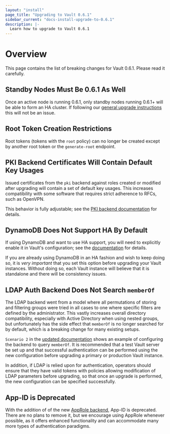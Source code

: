 ```yaml
---
layout: "install"
page_title: "Upgrading to Vault 0.6.1"
sidebar_current: "docs-install-upgrade-to-0.6.1"
description: |-
  Learn how to upgrade to Vault 0.6.1
---
```


# Overview

This page contains the list of breaking changes for Vault 0.6.1. Please read it
carefully.

## Standby Nodes Must Be 0.6.1 As Well

Once an active node is running 0.6.1, only standby nodes running 0.6.1+ will be
able to form an HA cluster. If following our [general upgrade
instructions](https://www.vaultproject.io/docs/install/upgrade.html) this will
not be an issue.

## Root Token Creation Restrictions

Root tokens (tokens with the `root` policy) can no longer be created except by
another root token or the `generate-root` endpoint.

## PKI Backend Certificates Will Contain Default Key Usages

Issued certificates from the `pki` backend against roles created or modified
after upgrading will contain a set of default key usages. This increases
compatibility with some software that requires strict adherence to RFCs, such
as OpenVPN.

This behavior is fully adjustable; see the [PKI backend
documentation](https://www.vaultproject.io/docs/secrets/pki/index.html) for
details.

## DynamoDB Does Not Support HA By Default

If using DynamoDB and want to use HA support, you will need to explicitly
enable it in Vault's configuration; see the
[documentation](https://www.vaultproject.io/docs/config/index.html#ha_enabled)
for details.

If you are already using DynamoDB in an HA fashion and wish to keep doing so,
it is *very important* that you set this option before upgrading your Vault
instances. Without doing so, each Vault instance will believe that it is
standalone and there will be consistency issues.

## LDAP Auth Backend Does Not Search `memberOf`

The LDAP backend went from a model where all permutations of storing and
filtering groups were tried in all cases to one where specific filters are
defined by the administrator. This vastly increases overall directory
compatibility, especially with Active Directory when using nested groups, but
unfortunately has the side effect that `memberOf` is no longer searched for by
default, which is a breaking change for many existing setups. 

`Scenario 2` in the [updated
documentation](https://github.com/hashicorp/vault/blob/master/website/source/docs/auth/ldap.html.md)
shows an example of configuring the backend to query `memberOf`. It is
recommended that a test Vault server be set up and that successful
authentication can be performed using the new configuration before upgrading a
primary or production Vault instance.

In addition, if LDAP is relied upon for authentication, operators should ensure
that they have valid tokens with policies allowing modification of LDAP
parameters before upgrading, so that once an upgrade is performed, the new
configuration can be specified successfully.

## App-ID is Deprecated

With the addition of of the new [AppRole
backend](https://www.vaultproject.io/docs/auth/approle.html), App-ID is
deprecated. There are no plans to remove it, but we encourage using AppRole
whenever possible, as it offers enhanced functionality and can accommodate many
more types of authentication paradigms.
